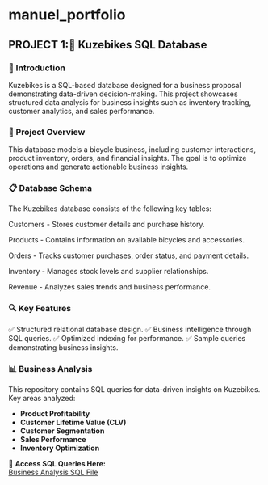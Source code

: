 # manuel_portfolio
## PROJECT 1:🚴 Kuzebikes SQL Database

### 📌 Introduction
Kuzebikes is a SQL-based database designed for a business proposal demonstrating data-driven decision-making. This project showcases structured data analysis for business insights such as inventory tracking, customer analytics, and sales performance.

### 📂 Project Overview
This database models a bicycle business, including customer interactions, product inventory, orders, and financial insights. The goal is to optimize operations and generate actionable business insights.

### 📋 Database Schema
The Kuzebikes database consists of the following key tables:

Customers - Stores customer details and purchase history.

Products - Contains information on available bicycles and accessories.

Orders - Tracks customer purchases, order status, and payment details.

Inventory - Manages stock levels and supplier relationships.

Revenue - Analyzes sales trends and business performance.

### 🔍 Key Features
✅ Structured relational database design. ✅ Business intelligence through SQL queries. ✅ Optimized indexing for performance. ✅ Sample queries demonstrating business insights.

### 📊 Business Analysis
This repository contains SQL queries for data-driven insights on Kuzebikes.  
Key areas analyzed:
- **Product Profitability**
- **Customer Lifetime Value (CLV)**
- **Customer Segmentation**
- **Sales Performance**
- **Inventory Optimization**

📂 **Access SQL Queries Here:**  
[Business Analysis SQL File](analysis)
